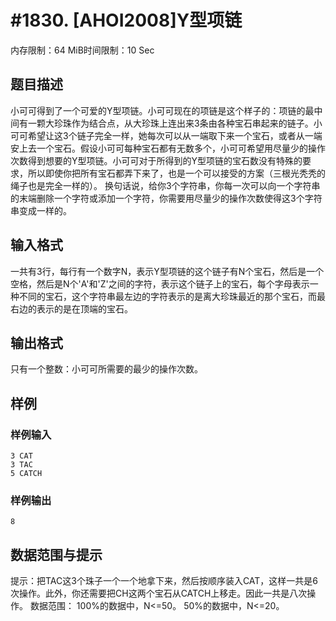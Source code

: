 # #1830. [AHOI2008]Y型项链

内存限制：64 MiB时间限制：10 Sec

## 题目描述

小可可得到了一个可爱的Y型项链。小可可现在的项链是这个样子的：项链的最中间有一颗大珍珠作为结合点，从大珍珠上连出来3条由各种宝石串起来的链子。小可可希望让这3个链子完全一样，她每次可以从一端取下来一个宝石，或者从一端安上去一个宝石。假设小可可每种宝石都有无数多个，小可可希望用尽量少的操作次数得到想要的Y型项链。小可可对于所得到的Y型项链的宝石数没有特殊的要求，所以即使你把所有宝石都弄下来了，也是一个可以接受的方案（三根光秃秃的绳子也是完全一样的）。 换句话说，给你3个字符串，你每一次可以向一个字符串的末端删除一个字符或添加一个字符，你需要用尽量少的操作次数使得这3个字符串变成一样的。  

## 输入格式

一共有3行，每行有一个数字N，表示Y型项链的这个链子有N个宝石，然后是一个空格，然后是N个'A'和'Z'之间的字符，表示这个链子上的宝石，每个字母表示一种不同的宝石，这个字符串最左边的字符表示的是离大珍珠最近的那个宝石，而最右边的表示的是在顶端的宝石。 

## 输出格式

只有一个整数：小可可所需要的最少的操作次数。 

## 样例

### 样例输入

    
    3 CAT
    3 TAC
    5 CATCH
    
    
    

### 样例输出

    
    8
    
    
    

## 数据范围与提示

提示：把TAC这3个珠子一个一个地拿下来，然后按顺序装入CAT，这样一共是6次操作。此外，你还需要把CH这两个宝石从CATCH上移走。因此一共是八次操作。 数据范围： 100%的数据中，N<=50。 50%的数据中，N<=20。 

